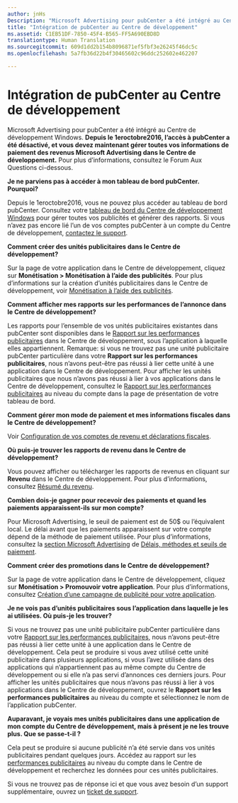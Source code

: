 ```yaml
---
author: jnHs
Description: "Microsoft Advertising pour pubCenter a été intégré au Centre de développement Windows."
title: "Intégration de pubCenter au Centre de développement"
ms.assetid: C1EB51DF-7850-45F4-B565-FF5A690EBD8D
translationtype: Human Translation
ms.sourcegitcommit: 609d1dd2b154b8096871ef5fbf3e26245f46dc5c
ms.openlocfilehash: 5a7fb36d22b4f30465602c96ddc252602e462207

---
```


# Intégration de pubCenter au Centre de développement

Microsoft Advertising pour pubCenter a été intégré au Centre de développement Windows. **Depuis le 1eroctobre2016, l’accès à pubCenter a été désactivé, et vous devez maintenant gérer toutes vos informations de paiement des revenus Microsoft Advertising dans le Centre de développement.** Pour plus d’informations, consultez le Forum Aux Questions ci-dessous.

**Je ne parviens pas à accéder à mon tableau de bord pubCenter. Pourquoi?**

Depuis le 1eroctobre2016, vous ne pouvez plus accéder au tableau de bord pubCenter. Consultez votre [tableau de bord du Centre de développement Windows](https://developer.microsoft.com/dashboard/apps/overview) pour gérer toutes vos publicités et générer des rapports. Si vous n’avez pas encore lié l’un de vos comptes pubCenter à un compte du Centre de développement, [contactez le support](http://go.microsoft.com/fwlink/?LinkId=393643).

**Comment créer des unités publicitaires dans le Centre de développement?**

Sur la page de votre application dans le Centre de développement, cliquez sur **Monétisation &gt; Monétisation à l’aide des publicités**. Pour plus d’informations sur la création d’unités publicitaires dans le Centre de développement, voir [Monétisation à l’aide des publicités](monetize-with-ads.md).

**Comment afficher mes rapports sur les performances de l’annonce dans le Centre de développement?**

Les rapports pour l’ensemble de vos unités publicitaires existantes dans pubCenter sont disponibles dans le [Rapport sur les performances publicitaires](advertising-performance-report.md) dans le Centre de développement, sous l’application à laquelle elles appartiennent. Remarque: si vous ne trouvez pas une unité publicitaire pubCenter particulière dans votre **Rapport sur les performances publicitaires**, nous n’avons peut-être pas réussi à lier cette unité à une application dans le Centre de développement. Pour afficher les unités publicitaires que nous n’avons pas réussi à lier à vos applications dans le Centre de développement, consultez le [Rapport sur les performances publicitaires](advertising-performance-report.md#account-level-advertising-performance-report) au niveau du compte dans la page de présentation de votre tableau de bord. 

**Comment gérer mon mode de paiement et mes informations fiscales dans le Centre de développement?**

Voir [Configuration de vos comptes de revenu et déclarations fiscales](setting-up-your-payout-account-and-tax-forms.md).

**Où puis-je trouver les rapports de revenu dans le Centre de développement?**

Vous pouvez afficher ou télécharger les rapports de revenus en cliquant sur **Revenu** dans le Centre de développement. Pour plus d’informations, consultez [Résumé du revenu](payout-summary.md).

**Combien dois-je gagner pour recevoir des paiements et quand les paiements apparaissent-ils sur mon compte?**

Pour Microsoft Advertising, le seuil de paiement est de 50$ ou l’équivalent local. Le délai avant que les paiements apparaissent sur votre compte dépend de la méthode de paiement utilisée. Pour plus d’informations, consultez la [section Microsoft Advertising](payment-thresholds-methods-and-timeframes.md#microsoft-advertising) de [Délais, méthodes et seuils de paiement](payment-thresholds-methods-and-timeframes.md).

**Comment créer des promotions dans le Centre de développement?**

Sur la page de votre application dans le Centre de développement, cliquez sur **Monétisation &gt; Promouvoir votre application**. Pour plus d’informations, consultez [Création d’une campagne de publicité pour votre application](create-an-ad-campaign-for-your-app.md).

**Je ne vois pas d’unités publicitaires sous l’application dans laquelle je les ai utilisées. Où puis-je les trouver?**

Si vous ne trouvez pas une unité publicitaire pubCenter particulière dans votre [Rapport sur les performances publicitaires](advertising-performance-report.md), nous n’avons peut-être pas réussi à lier cette unité à une application dans le Centre de développement. Cela peut se produire si vous avez utilisé cette unité publicitaire dans plusieurs applications, si vous l’avez utilisée dans des applications qui n’appartiennent pas au même compte du Centre de développement ou si elle n’a pas servi d’annonces ces derniers jours. Pour afficher les unités publicitaires que nous n’avons pas réussi à lier à vos applications dans le Centre de développement, ouvrez le **Rapport sur les performances publicitaires** au niveau du compte et sélectionnez le nom de l’application pubCenter. 

**Auparavant, je voyais mes unités publicitaires dans une application de mon compte du Centre de développement, mais à présent je ne les trouve plus. Que se passe-t-il ?**

Cela peut se produire si aucune publicité n’a été servie dans vos unités publicitaires pendant quelques jours. Accédez au rapport sur les [performances publicitaires](advertising-performance-report.md#account-level-advertising-performance-report) au niveau du compte dans le Centre de développement et recherchez les données pour ces unités publicitaires.

Si vous ne trouvez pas de réponse ici et que vous avez besoin d’un support supplémentaire, ouvrez un [ticket de support](http://go.microsoft.com/fwlink/p/?LinkId=733342).



 



<!--HONumber=Nov16_HO1-->


